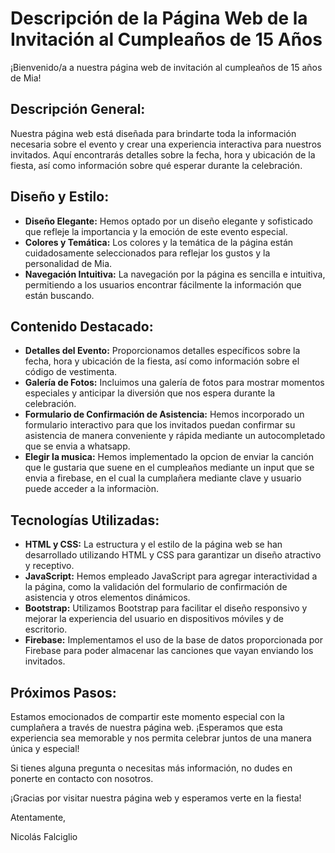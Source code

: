 # Descripción de la Página Web de la Invitación al Cumpleaños de 15 Años

¡Bienvenido/a a nuestra página web de invitación al cumpleaños de 15 años de Mia!

## Descripción General:

Nuestra página web está diseñada para brindarte toda la información necesaria sobre el evento y crear una experiencia interactiva para nuestros invitados. Aquí encontrarás detalles sobre la fecha, hora y ubicación de la fiesta, así como información sobre qué esperar durante la celebración.

## Diseño y Estilo:

- **Diseño Elegante:** Hemos optado por un diseño elegante y sofisticado que refleje la importancia y la emoción de este evento especial.
- **Colores y Temática:** Los colores y la temática de la página están cuidadosamente seleccionados para reflejar los gustos y la personalidad de Mia.
- **Navegación Intuitiva:** La navegación por la página es sencilla e intuitiva, permitiendo a los usuarios encontrar fácilmente la información que están buscando.

## Contenido Destacado:

- **Detalles del Evento:** Proporcionamos detalles específicos sobre la fecha, hora y ubicación de la fiesta, así como información sobre el código de vestimenta.
- **Galería de Fotos:** Incluimos una galería de fotos para mostrar momentos especiales y anticipar la diversión que nos espera durante la celebración.
- **Formulario de Confirmación de Asistencia:** Hemos incorporado un formulario interactivo para que los invitados puedan confirmar su asistencia de manera conveniente y rápida mediante un autocompletado que se envia a whatsapp.
- **Elegir la musica:** Hemos implementado la opcion de enviar la canción que le gustaria que suene en el cumpleaños mediante un input que se envia a firebase, en el cual la cumplañera mediante clave y usuario puede acceder a la informaciòn.

## Tecnologías Utilizadas:

- **HTML y CSS:** La estructura y el estilo de la página web se han desarrollado utilizando HTML y CSS para garantizar un diseño atractivo y receptivo.
- **JavaScript:** Hemos empleado JavaScript para agregar interactividad a la página, como la validación del formulario de confirmación de asistencia y otros elementos dinámicos.
- **Bootstrap:** Utilizamos Bootstrap para facilitar el diseño responsivo y mejorar la experiencia del usuario en dispositivos móviles y de escritorio.
- **Firebase:** Implementamos el uso de la base de datos proporcionada por Firebase para poder almacenar las canciones que vayan enviando los invitados.

## Próximos Pasos:

Estamos emocionados de compartir este momento especial con la cumplañera a través de nuestra página web.
¡Esperamos que esta experiencia sea memorable y nos permita celebrar juntos de una manera única y especial!

Si tienes alguna pregunta o necesitas más información, no dudes en ponerte en contacto con nosotros.

¡Gracias por visitar nuestra página web y esperamos verte en la fiesta!

Atentamente,

Nicolás Falciglio
